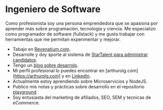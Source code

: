 # Ingeniero de Software

Como profesionista soy una persona emprendedora que se apasiona por
aprender más sobre programación, tecnología y ciencia. Me especializo
como programador de software (fullstack) y me gusta trabajar con
herramientas que me permitan experimentar y mejorar.

- Tabajo en [Revenatium.com](https://revenatium.com).
- Desarrolle y doy sporte al sistema de [StarTalent para administrar candidatos](https://startalent.mx).
- Tengo un [blog sobre desarrolo](https://webdeveloperhints.com).
- Mi perfil profesional lo puedes encontrar en
  [arthurolg.com](https://arthurolg.com] y en
[LinkedIn](https://www.linkedin.com/in/lgzarturo).
- Actualmente estoy aprendiendo sobre Microservicios y NodeJS.
- Publico mis notas y prácticas sobre desarrollo en el repositorio [playground](https://github.com/lgzarturo/playground)
- Soy entusiasta del marketing de afiliados, SEO, SEM y tecnicas de
  eCommerce.


